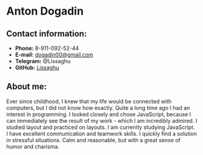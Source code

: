 # Anton Dogadin

## Contact information:

* **Phone:** 8-911-092-52-44
* **E-mail:** dogadin00@gmail.com
* **Telegram:** @Lissaghu
* **GitHub:** [Lissaghu](https://github.com/Lissaghu)

## About me:

Ever since childhood, I knew that my life would be connected with computers, but I did not know how exactly. Quite a long time ago I had an interest in programming. I looked closely and chose JavaScript, because I can immediately see the result of my work - which I am incredibly admired. I studied layout and practiced on layouts. I am currently studying JavaScript. I have excellent communication and teamwork skills. I quickly find a solution in stressful situations. Calm and reasonable, but with a great sense of humor and charisma.
